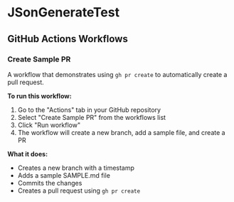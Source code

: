 # JSonGenerateTest

## GitHub Actions Workflows

### Create Sample PR
A workflow that demonstrates using `gh pr create` to automatically create a pull request.

**To run this workflow:**
1. Go to the "Actions" tab in your GitHub repository
2. Select "Create Sample PR" from the workflows list
3. Click "Run workflow"
4. The workflow will create a new branch, add a sample file, and create a PR

**What it does:**
- Creates a new branch with a timestamp
- Adds a sample SAMPLE.md file
- Commits the changes
- Creates a pull request using `gh pr create`